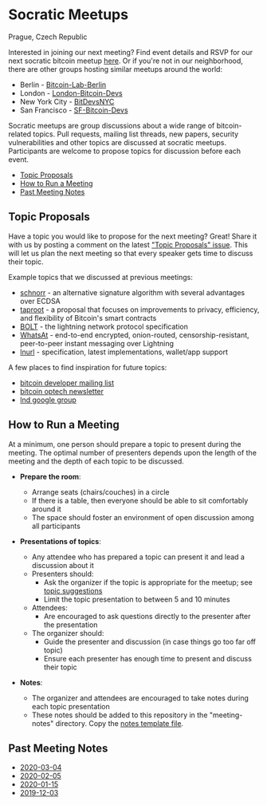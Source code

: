 # Socratic Meetups

Prague, Czech Republic

Interested in joining our next meeting? Find event details and RSVP for our next socratic bitcoin meetup [here](https://www.meetup.com/Life-Learning-Programming-Prague/events/). Or if you're not in our neighborhood, there are other groups hosting similar meetups around the world:
* Berlin - [Bitcoin-Lab-Berlin](https://www.meetup.com/Bitcoin-Lab-Berlin/)
* London - [London-Bitcoin-Devs](https://www.meetup.com/London-Bitcoin-Devs/)
* New York City - [BitDevsNYC](https://www.meetup.com/BitDevsNYC/)
* San Francisco - [SF-Bitcoin-Devs](https://www.meetup.com/SF-Bitcoin-Devs/)

Socratic meetups are group discussions about a wide range of bitcoin-related topics. Pull requests, mailing list threads, new papers, security vulnerabilities and other topics are discussed at socratic meetups. Participants are welcome to propose topics for discussion before each event.

* [Topic Proposals](#topic-proposals)
* [How to Run a Meeting](#how-to-run-a-meeting)
* [Past Meeting Notes](#past-meeting-notes)


## Topic Proposals

Have a topic you would like to propose for the next meeting? Great! Share it with us by posting a comment on the latest ["Topic Proposals" issue](https://github.com/Learn-by-doing/socratic-meetups/issues?utf8=%E2%9C%93&q=is%3Aissue+is%3Aopen+topic+proposals). This will let us plan the next meeting so that every speaker gets time to discuss their topic.

Example topics that we discussed at previous meetings:
* [schnorr](https://en.bitcoin.it/wiki/Schnorr) - an alternative signature algorithm with several advantages over ECDSA
* [taproot](https://github.com/sipa/bips/blob/bip-schnorr/bip-taproot.mediawiki) - a proposal that focuses on improvements to privacy, efficiency, and flexibility of Bitcoin's smart contracts
* [BOLT](https://github.com/lightningnetwork/lightning-rfc/blob/master/00-introduction.md) - the lightning network protocol specification
* [WhatsAt](https://github.com/joostjager/whatsat) - end-to-end encrypted, onion-routed, censorship-resistant, peer-to-peer instant messaging over Lightning
* [lnurl](https://github.com/btcontract/lnurl-rfc) - specification, latest implementations, wallet/app support

A few places to find inspiration for future topics:
* [bitcoin developer mailing list](https://lists.linuxfoundation.org/mailman/listinfo/bitcoin-dev)
* [bitcoin optech newsletter](https://bitcoinops.org/en/newsletters/)
* [lnd google group](https://groups.google.com/a/lightning.engineering/forum/#!forum/lnd)


## How to Run a Meeting

At a minimum, one person should prepare a topic to present during the meeting. The optimal number of presenters depends upon the length of the meeting and the depth of each topic to be discussed.

* __Prepare the room__:
	* Arrange seats (chairs/couches) in a circle
	* If there is a table, then everyone should be able to sit comfortably around it
	* The space should foster an environment of open discussion among all participants

* __Presentations of topics__:
	* Any attendee who has prepared a topic can present it and lead a discussion about it
	* Presenters should:
		* Ask the organizer if the topic is appropriate for the meetup; see [topic suggestions](#topic-suggestions)
		* Limit the topic presentation to between 5 and 10 minutes
	* Attendees:
		* Are encouraged to ask questions directly to the presenter after the presentation
	* The organizer should:
		* Guide the presenter and discussion (in case things go too far off topic)
		* Ensure each presenter has enough time to present and discuss their topic

* __Notes__:
	* The organizer and attendees are encouraged to take notes during each topic presentation
	* These notes should be added to this repository in the "meeting-notes" directory. Copy the [notes template file](https://github.com/Learn-by-doing/socratic-meetups/tree/master/meeting-notes/YYYY-MM-DD-template.md).


## Past Meeting Notes

* [2020-03-04](https://learn-by-doing.github.io/socratic-meetups/meeting-notes/2020-03-04)
* [2020-02-05](https://learn-by-doing.github.io/socratic-meetups/meeting-notes/2020-02-05)
* [2020-01-15](https://learn-by-doing.github.io/socratic-meetups/meeting-notes/2020-01-15)
* [2019-12-03](https://learn-by-doing.github.io/socratic-meetups/meeting-notes/2019-12-03)
